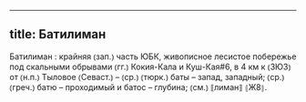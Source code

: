 
---
title: Батилиман
---
Батилиман
: крайняя ⦅зап.⦆ часть ЮБК, живописное лесистое побережье под скальными обрывами ⦅гг.⦆ Кокия-Кала и Куш-Кая#6, в 4 км к ⦅ЗЮЗ⦆ от ⦅н.п.⦆ Тыловое ⦅Севаст.⦆ – ⦅ср.⦆ ⦅тюрк.⦆ баты – запад, западный; ⦅ср.⦆ ⦅греч.⦆ батю – проходимый и батос – глубина; ⦅см.⦆ ⟦лиман⟧ ⦃Ж8⦄.
